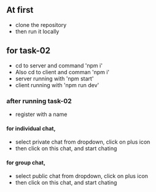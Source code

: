 ## At first
- clone the repository
- then run it locally

## for task-02
- cd to server and command 'npm i'
- Also cd to client and comman 'npm i'
- server running with 'npm start'
- client running with 'npm run dev'

### after running task-02
- register with a name
#### for individual chat,
- select private chat from dropdown, click on plus icon
- then click on this chat, and start chating
#### for group chat,
- select public chat from dropdown, click on plus icon
- then click on this chat, and start chating
